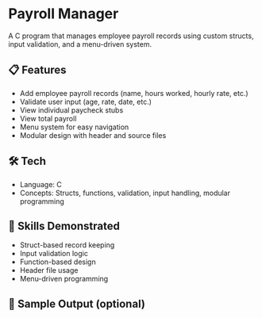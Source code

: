 # Payroll Manager

A C program that manages employee payroll records using custom structs, input validation, and a menu-driven system.

## 📋 Features
- Add employee payroll records (name, hours worked, hourly rate, etc.)
- Validate user input (age, rate, date, etc.)
- View individual paycheck stubs
- View total payroll
- Menu system for easy navigation
- Modular design with header and source files

## 🛠️ Tech
- Language: C
- Concepts: Structs, functions, validation, input handling, modular programming

## 🧠 Skills Demonstrated
- Struct-based record keeping
- Input validation logic
- Function-based design
- Header file usage
- Menu-driven programming

## 📸 Sample Output (optional)
